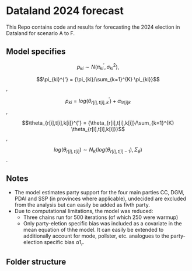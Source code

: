 # Dataland 2024 forecast
This Repo contains code and results for forecasting the 2024 election in Dataland for scenario A to F.

## Model specifies

$$p_{ki} {\sim N(\pi_{ki}^{'}, \sigma_{ki}^{2})},$$

$$\pi_{ki}^{'} = {\pi_{ki}/\sum_{k=1}^{K} \pi_{ki}}$$,

$$p_{ki} = { log(\theta_{r[i],t[i],k}^{'}) + \alpha_{1r[i]k}}$$,

$$\theta_{r[i],t[i],k[i]}^{'} = {\theta_{r[i],t[i],k[i]}/\sum_{k=1}^{K} \theta_{r[i],t[i],k[i]}}$$,

$$log(\theta_{r[i],t[i]}) {\sim N_{K}(log(\theta_{r[i],t[i]-1}),\Sigma_{\theta})}$$.

## Notes

- The model estimates party support for the four main parties CC, DGM, PDAl and SSP (in provinces where applicable), undecided are excluded from the analysis but can easily be added as fivth party.
- Due to computational limitations, the model was reduced:
    - Three chains run for 500 iterations (of which 250 were warmup)
    - Only party-eletion specific bias was included as a covariate in the mean equation of thhe model. It can easily be extended to additionally account for mode, pollster, etc. analogues to the party-election specific bias $\alpha1_{r}$.
 
## Folder structure


